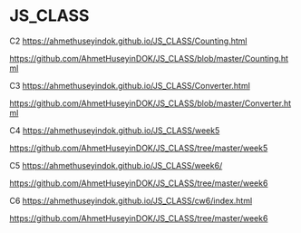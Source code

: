 # JS_CLASS

C2 https://ahmethuseyindok.github.io/JS_CLASS/Counting.html

   https://github.com/AhmetHuseyinDOK/JS_CLASS/blob/master/Counting.html

C3 https://ahmethuseyindok.github.io/JS_CLASS/Converter.html

   https://github.com/AhmetHuseyinDOK/JS_CLASS/blob/master/Converter.html

C4 https://ahmethuseyindok.github.io/JS_CLASS/week5

   https://github.com/AhmetHuseyinDOK/JS_CLASS/tree/master/week5

C5 https://ahmethuseyindok.github.io/JS_CLASS/week6/

   https://github.com/AhmetHuseyinDOK/JS_CLASS/tree/master/week6

C6 https://ahmethuseyindok.github.io/JS_CLASS/cw6/index.html

   https://github.com/AhmetHuseyinDOK/JS_CLASS/tree/master/week6
